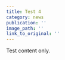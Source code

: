 ```yaml
---
title: Test 4
category: news
publication: ''
image_path: ''
link_to_original: ''
---
```


Test content only.